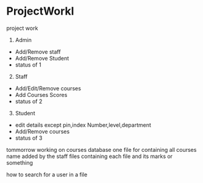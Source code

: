 # ProjectWorkl
project work

1) Admin
 - Add/Remove staff
 - Add/Remove Student 
 - status of 1


2) Staff 
 - Add/Edit/Remove courses
 - Add Courses Scores
 - status of 2


3) Student
 - edit details except pin,index Number,level,department
 - Add/Remove courses
 - status of 3


 tommorrow working on courses database
 one file  for containing all courses name added by the staff
 files containing each file and its marks or something

 how to search for a  user in a file